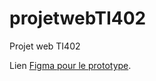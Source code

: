 # projetwebTI402
Projet web TI402

Lien [Figma pour le prototype](https://www.figma.com/board/mhjMHzQSqcy7sfoafJnNJs/html.to.design-%E2%80%94-by-%E2%80%B9div%E2%80%BARIOTS-%E2%80%94-Import-websites-to-Figma-designs--web-html-css---Community-?node-id=1-213&t=iSvcLaZ81ZjPb0NI-1).
